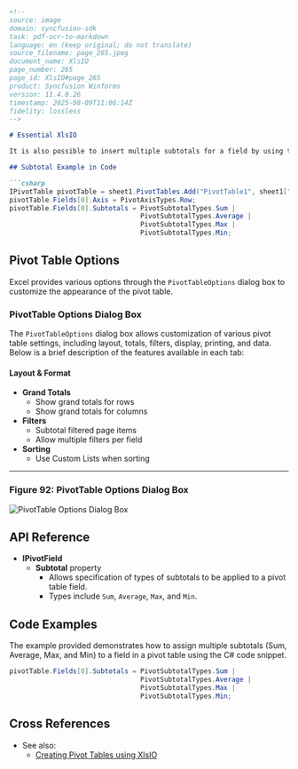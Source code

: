 ```markdown
<!--
source: image
domain: syncfusion-sdk
task: pdf-ocr-to-markdown
language: en (keep original; do not translate)
source_filename: page_265.jpeg
document_name: XlsIO
page_number: 265
page_id: XlsIO#page_265
product: Syncfusion Winforms
version: 11.4.0.26
timestamp: 2025-08-09T11:06:14Z
fidelity: lossless
-->

# Essential XlsIO

It is also possible to insert multiple subtotals for a field by using the `Subtotal` property of `I PivotField`. This is demonstrated in the following code example.

## Subtotal Example in Code

```csharp
IPivotTable pivotTable = sheet1.PivotTables.Add("PivotTable1", sheet1["A1"], cache);
pivotTable.Fields[0].Axis = PivotAxisTypes.Row;
pivotTable.Fields[0].Subtotals = PivotSubtotalTypes.Sum |
                                 PivotSubtotalTypes.Average |
                                 PivotSubtotalTypes.Max |
                                 PivotSubtotalTypes.Min;
```

## Pivot Table Options

Excel provides various options through the `PivotTableOptions` dialog box to customize the appearance of the pivot table.

### PivotTable Options Dialog Box

The `PivotTableOptions` dialog box allows customization of various pivot table settings, including layout, totals, filters, display, printing, and data. Below is a brief description of the features available in each tab:

#### Layout & Format
- **Grand Totals**
  - Show grand totals for rows
  - Show grand totals for columns
- **Filters**
  - Subtotal filtered page items
  - Allow multiple filters per field
- **Sorting**
  - Use Custom Lists when sorting

---

### Figure 92: PivotTable Options Dialog Box

![PivotTable Options Dialog Box](attachment://PivotTable_Options_Dialog_Box.jpg)

## API Reference

- **IPivotField**
  - **Subtotal** property
    - Allows specification of types of subtotals to be applied to a pivot table field.
    - Types include `Sum`, `Average`, `Max`, and `Min`.

## Code Examples

The example provided demonstrates how to assign multiple subtotals (Sum, Average, Max, and Min) to a field in a pivot table using the C# code snippet.

```csharp
pivotTable.Fields[0].Subtotals = PivotSubtotalTypes.Sum |
                                 PivotSubtotalTypes.Average |
                                 PivotSubtotalTypes.Max |
                                 PivotSubtotalTypes.Min;
```

## Cross References

- See also:
  - [Creating Pivot Tables using XlsIO](#creating-pivot-tables-using-xslio)

<!-- tags: [pivotTable, subtotal, I PivotField, PivotTableOptions, Excel, customization] -->
<!-- keywords: [subtotal, pivotTables, pivotFields, grandTotals, filters, sorting, customization, XlsIO, programmatic, configuration] -->
```